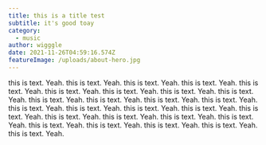 ```yaml
---
title: this is a title test
subtitle: it's good toay
category:
  - music
author: wigggle
date: 2021-11-26T04:59:16.574Z
featureImage: /uploads/about-hero.jpg
---
```

this is text. Yeah. this is text. Yeah. this is text. Yeah. this is text. Yeah. this is text. Yeah. this is text. Yeah. this is text. Yeah. this is text. Yeah. this is text. Yeah. this is text. Yeah. this is text. Yeah. this is text. Yeah. this is text. Yeah. this is text. Yeah. this is text. Yeah. this is text. Yeah. this is text. Yeah. this is text. Yeah. this is text. Yeah. this is text. Yeah. this is text. Yeah. this is text. Yeah. this is text. Yeah. this is text. Yeah. this is text. Yeah. this is text. Yeah. this is text. Yeah.